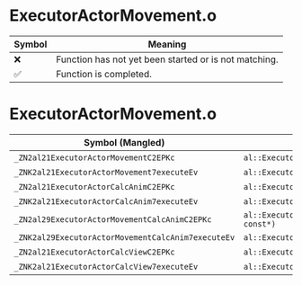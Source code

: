 # ExecutorActorMovement.o
| Symbol | Meaning 
| ------------- | ------------- 
| :x: | Function has not yet been started or is not matching. 
| :white_check_mark: | Function is completed. 


# ExecutorActorMovement.o
| Symbol (Mangled) | Symbol (Demangled) | Decompiled? |
| ------------- |  ------------- | ------------- |
| `_ZN2al21ExecutorActorMovementC2EPKc` | `al::ExecutorActorMovement::ExecutorActorMovement(char const*)` | :white_check_mark: |
| `_ZNK2al21ExecutorActorMovement7executeEv` | `al::ExecutorActorMovement::execute(void)const` | :white_check_mark: |
| `_ZN2al21ExecutorActorCalcAnimC2EPKc` | `al::ExecutorActorCalcAnim::ExecutorActorCalcAnim(char const*)` | :white_check_mark: |
| `_ZNK2al21ExecutorActorCalcAnim7executeEv` | `al::ExecutorActorCalcAnim::execute(void)const` | :white_check_mark: |
| `_ZN2al29ExecutorActorMovementCalcAnimC2EPKc` | `al::ExecutorActorMovementCalcAnim::ExecutorActorMovementCalcAnim(char const*)` | :white_check_mark: |
| `_ZNK2al29ExecutorActorMovementCalcAnim7executeEv` | `al::ExecutorActorMovementCalcAnim::execute(void)const` | :white_check_mark: |
| `_ZN2al21ExecutorActorCalcViewC2EPKc` | `al::ExecutorActorCalcView::ExecutorActorCalcView(char const*)` | :white_check_mark: |
| `_ZNK2al21ExecutorActorCalcView7executeEv` | `al::ExecutorActorCalcView::execute(void)const` | :white_check_mark: |
